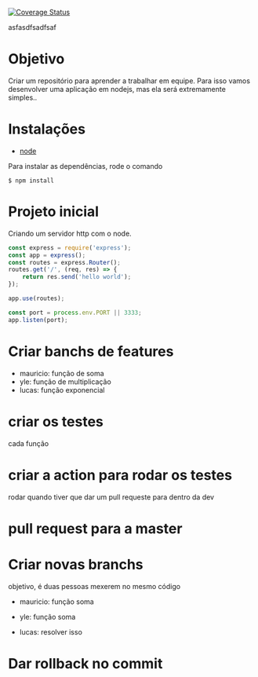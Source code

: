 <a href='https://coveralls.io/github/Muly-Org/how-to-use-github?branch=master'><img src='https://coveralls.io/repos/github/Muly-Org/how-to-use-github/badge.svg?branch=master' alt='Coverage Status' /></a>

asfasdfsadfsaf
# Objetivo
Criar um repositório para aprender a trabalhar em equipe. Para isso vamos desenvolver uma aplicação em nodejs, mas ela será extremamente simples..

# Instalações

- [node](https://nodejs.org/en/)

Para instalar as dependências, rode o comando
```shell
$ npm install
```

# Projeto inicial
Criando um servidor http com o node.

```JavaScript
const express = require('express');
const app = express();
const routes = express.Router();
routes.get('/', (req, res) => {
    return res.send('hello world');
});

app.use(routes);

const port = process.env.PORT || 3333;
app.listen(port);
```

# Criar banchs de features
- mauricio: função de soma
- yle: função de multiplicação
- lucas: função exponencial

# criar os testes
cada função

# criar a action para rodar os testes
rodar quando tiver que dar um pull requeste para dentro da dev

# pull request para a master

# Criar novas branchs
objetivo, é duas pessoas mexerem no mesmo código
- mauricio: função soma
- yle: função soma

- lucas: resolver isso

# Dar rollback no commit

